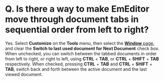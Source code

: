 # Q. Is there a way to make EmEditor move through document tabs in sequential order from left to right?

Yes. Select **Customize** on the **Tools** menu, then select the
[**Window** page](../../dlg/customize/window/index), and clear the **Switch to last used document for Next Document** check box. When unchecked, you can switch between the tabbed documents in order from left to right, or right to left, using
**CTRL** + **TAB**, or
**CTRL** + **SHIFT** + **TAB** respectively. When checked, pressing **CTRL** + **TAB** and **CTRL** + **SHIFT** + **TAB**, switch back and forth between the active document and the last viewed document.
